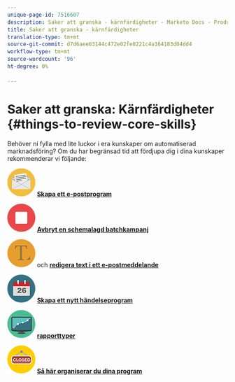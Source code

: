 ```yaml
---
unique-page-id: 7516607
description: Saker att granska - kärnfärdigheter - Marketo Docs - Produktdokumentation
title: Saker att granska - kärnfärdigheter
translation-type: tm+mt
source-git-commit: d7d6aee63144c472e02fe0221c4a164183d04dd4
workflow-type: tm+mt
source-wordcount: '96'
ht-degree: 0%

---
```



# Saker att granska: Kärnfärdigheter {#things-to-review-core-skills}

Behöver ni fylla med lite luckor i era kunskaper om automatiserad marknadsföring? Om du har begränsad tid att fördjupa dig i dina kunskaper rekommenderar vi följande:

![Skapa ett e-postprogram](assets/office-28.png) [**Skapa ett e-postprogram**](/help/marketo/product-docs/email-marketing/email-programs/creating-an-email-program/create-an-email-program.md)

![Avbryt en schemalagd batchkampanj](assets/multimedia-27.png) [**Avbryt en schemalagd batchkampanj**](/help/marketo/product-docs/core-marketo-concepts/smart-campaigns/using-smart-campaigns/cancel-a-scheduled-batch-campaign-run.md)

![Redigera text i ett e-postmeddelande](assets/graphic-design-tools-34.png) och [**redigera text i ett e-postmeddelande**](/help/marketo/product-docs/email-marketing/general/email-editor-2/edit-elements-in-an-email.md)

![Skapa ett nytt händelseprogram](assets/seo-57.png) [**Skapa ett nytt händelseprogram**](/help/marketo/product-docs/demand-generation/events/understanding-events/create-a-new-event-program.md)

![Rapporttyper](assets/seo-04.png) [**rapporttyper**](/help/marketo/product-docs/reporting/basic-reporting/report-types/report-type-overview.md)

![Organisera dina program](assets/shopping-09.png) [**Så här organiserar du dina program**](/help/marketo/product-docs/core-marketo-concepts/programs/working-with-programs/best-practice-how-to-organize-your-programs.md)
